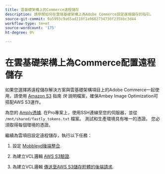 ```yaml
---
title: 雲基礎架構上的Commerce遠程儲存
description: 請參閱如何在雲端基礎架構上為Adobe Commerce設定遠端儲存的指引。
source-git-commit: 9a5993c9a65ad210f1a9682734730f235bbc3d44
workflow-type: tm+mt
source-wordcount: '175'
ht-degree: 0%

---
```



# 在雲基礎架構上為Commerce配置遠程儲存

如果您選擇將遠程儲存解決方案與雲基礎架構項目上的Adobe Commerce一起使用，請使用 [Amazon S3](https://docs.fastly.com/en/guides/amazon-s3) 指南 _快_ 說明檔案，確保Ambey Image Optimization可搭配AWS S3運作。

為您的 [Amply憑據](https://devdocs.magento.com/cloud/cdn/configure-fastly.html#cloud-fastly-creds). 在Pro專案上，使用SSH連線至您的伺服器，並從 `/mnt/shared/fastly_tokens.txt` 檔案。 測試和生產環境具有唯一的憑證。 您必須取得每個環境的憑證。

繼續為雲項目設定遠程儲存，執行以下任務：

1. 設定 [Mobbleyd後端整合](https://github.com/fastly/fastly-magento2/blob/master/Documentation/Guides/Edge-Modules/EDGE-MODULE-OTHER-CMS-INTEGRATION.md).

1. 為建立VCL邏輯 [AWS S3驗證](https://docs.fastly.com/en/guides/amazon-s3#using-an-amazon-s3-private-bucket).

1. 為建立VCL邏輯 [傳送至AWS S3儲存貯體的後端請求](https://developer.fastly.com/reference/vcl/variables/backend-connection/req-backend/).

